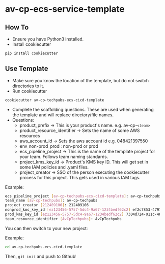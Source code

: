 # av-cp-ecs-service-template

## How To

- Ensure you have Python3 installed.
- Install cookiecutter

```bash
pip install cookiecutter
```

## Use Template

- Make sure you know the location of the template, but do not switch directories to it.
- Run cookiecutter

```bash
cookiecutter av-cp-techpubs-ecs-cicd-template
```

- Complete the scaffolding questions. These are used when generating the template and will replace directory/file names.
- Questions:
  - product_prefix -> This is your product's name. e.g. av-cp-`<team>`
  - product_resource_identifier -> Sets the name of some AWS resources
  - aws_account_id -> Sets the aws account id e.g. 048421397550
  - env_non-prod_prod : non-prod or prod
  - ecs_pipeline_project -> This is the name of the template project for your team. Follows team naming standards.
  - project_kms_key_id -> Product's KMS key ID. This will get set in some IAM policies and .yaml files.
  - project_creator -> SSO of the person executing the cookiecutter process for this project. This gets used in various IAM tags.

Example:

```bash
ecs_pipeline_project [av-cp-techpubs-ecs-cicd-template]: av-cp-techpubs-ecs-pipeline-template
team_name [av-cp-techpubs]: av-cp-techpubs
project_creator [212409106]: 212409106
nonprod_kms_key_id [ez123456-5757-5dc4-9a67-1234bedf62c2] ef2c7853-4797-4fc4-9a67-9934bedf62c2
prod_kms_key_id [ez123456-5757-5dc4-9a67-1234bedf62c2] 7304d724-011c-483e-8612-2b36bdf485eb
team_resource_identifier [AvCpTechpubs]: AvCpTechpubs
```

You can then switch to your new project:

Example:

```bash
cd av-cp-techpubs-ecs-cicd-template
```

Then, `git init` and push to Github!
